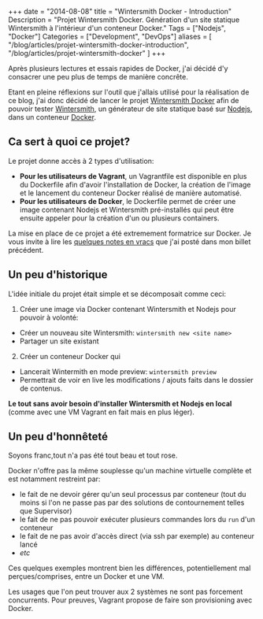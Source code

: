 +++
date = "2014-08-08"
title = "Wintersmith Docker - Introduction"
Description = "Projet Wintersmith Docker. Génération d'un site statique Wintersmith à l'intérieur d'un conteneur Docker."
Tags = ["Nodejs", "Docker"]
Categories = ["Development", "DevOps"]
aliases = [
  "/blog/articles/projet-wintersmith-docker-introduction",
  "/blog/articles/projet-wintersmith-docker"
]
+++


Après plusieurs lectures et essais rapides de Docker, j'ai décidé d'y consacrer une peu plus de temps de manière concrête.

Etant en pleine réflexions sur l'outil que j'allais utilisé pour la réalisation de ce blog, j'ai donc décidé de lancer le projet [Wintersmith Docker](https://github.com/jygastaud/wintersmith_docker) afin de pouvoir tester [Wintersmith](http://wintersmith.io), un générateur de site statique basé sur [Nodejs](http://nodejs.org), dans un conteneur [Docker](http://docker.com).

## Ca sert à quoi ce projet?

Le projet donne accès à 2 types d'utilisation:

* **Pour les utilisateurs de Vagrant**, un Vagrantfile est disponible en plus du Dockerfile afin d'avoir l'installation de Docker, la création de l'image et le lancement du conteneur Docker réalisé de manière automatisé.
* **Pour les utilisateurs de Docker**, le Dockerfile permet de créer une image contenant Nodejs et Wintersmith pré-installés qui peut être ensuite appeler pour la création d'un ou plusieurs containers.

La mise en place de ce projet a été extremement formatrice sur Docker.
Je vous invite à lire les [quelques notes en vracs](http://jygastaud.github.io/blog/articles/notes-docker/) que j'ai posté dans mon billet précédent.

## Un peu d'historique

L'idée initiale du projet était simple et se décomposait comme ceci:

1. Créer une image via Docker contenant Wintersmith et Nodejs pour pouvoir à volonté:
  * Créer un nouveau site Wintersmith: ```wintersmith new <site name>```
  * Partager un site existant

2. Créer un conteneur Docker qui
  * Lancerait Wintermith en mode preview: ```wintersmith preview```
  * Permettrait de voir en live les modifications / ajouts faits dans le dossier de contenus.

**Le tout sans avoir besoin d'installer Wintersmith et Nodejs en local** (comme avec une VM Vagrant en fait mais en plus léger).

## Un peu d'honnêteté

Soyons franc,tout n'a pas été tout beau et tout rose.

Docker n'offre pas la même souplesse qu'un machine virtuelle complète et est notamment restreint par:

* le fait de ne devoir gérer qu'un seul processus par conteneur (tout du moins si l'on ne passe pas par des solutions de contournement telles que Supervisor)
* le fait de ne pas pouvoir exécuter plusieurs commandes lors du ```run``` d'un conteneur
* le fait de ne pas avoir d'accès direct (via ssh par exemple) au conteneur lancé
* *etc*

Ces quelques exemples montrent bien les différences, potentiellement mal perçues/comprises, entre un Docker et une VM.

Les usages que l'on peut trouver aux 2
systèmes ne sont pas forcement concurrents. Pour preuves, Vagrant propose de faire son provisioning avec Docker.

